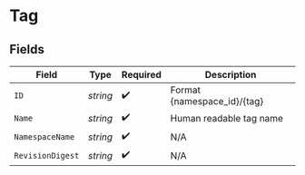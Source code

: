 # Tag


## Fields

| Field                       | Type                        | Required                    | Description                 |
| --------------------------- | --------------------------- | --------------------------- | --------------------------- |
| `ID`                        | *string*                    | :heavy_check_mark:          | Format {namespace_id}/{tag} |
| `Name`                      | *string*                    | :heavy_check_mark:          | Human readable tag name     |
| `NamespaceName`             | *string*                    | :heavy_check_mark:          | N/A                         |
| `RevisionDigest`            | *string*                    | :heavy_check_mark:          | N/A                         |